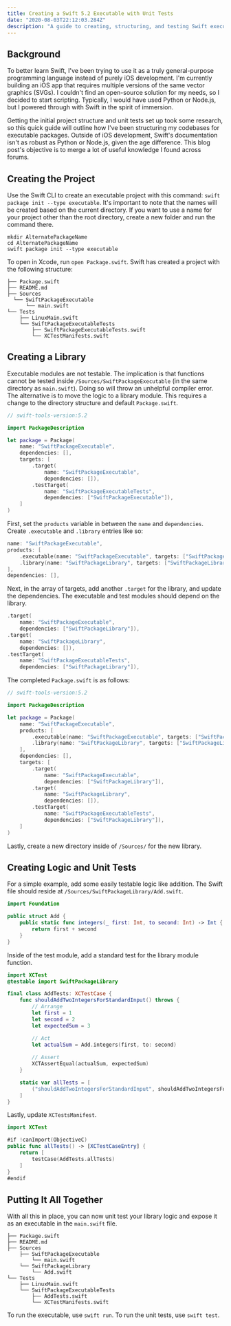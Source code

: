 ```yaml
---
title: Creating a Swift 5.2 Executable with Unit Tests 
date: "2020-08-03T22:12:03.284Z"
description: "A guide to creating, structuring, and testing Swift executable packages."
---
```


## Background
To better learn Swift, I've been trying to use it as a truly general-purpose programming language instead of purely iOS development. I'm currently building an iOS app that requires multiple versions of the same vector graphics (SVGs). I couldn't find an open-source solution for my needs, so I decided to start scripting. Typically, I would have used Python or Node.js, but I powered through with Swift in the spirit of immersion.

Getting the initial project structure and unit tests set up took some research, so this quick guide will outline how I've been structuring my codebases for executable packages. Outside of iOS development, Swift's documentation isn't as robust as Python or Node.js, given the age difference. This blog post's objective is to merge a lot of useful knowledge I found across forums.

## Creating the Project
Use the Swift CLI to create an executable project with this command: `swift package init --type executable`. It's important to note that the names will be created based on the current directory. If you want to use a name for your project other than the root directory, create a new folder and run the command there.
```shell
mkdir AlternatePackageName
cd AlternatePackageName
swift package init --type executable
```
To open in Xcode, run `open Package.swift`. Swift has created a project with the following structure:
```shell
├── Package.swift
├── README.md
├── Sources
  └── SwiftPackageExecutable
      └── main.swift
└── Tests
    ├── LinuxMain.swift
    └── SwiftPackageExecutableTests
        ├── SwiftPackageExecutableTests.swift
        └── XCTestManifests.swift
```

## Creating a Library
Executable modules are not testable. The implication is that functions cannot be tested inside `/Sources/SwiftPackageExecutable` (in the same directory as `main.swift`). Doing so will throw an unhelpful compiler error. The alternative is to move the logic to a library module. This requires a change to the directory structure and default `Package.swift`.
```swift
// swift-tools-version:5.2

import PackageDescription

let package = Package(
    name: "SwiftPackageExecutable",
    dependencies: [],
    targets: [
        .target(
            name: "SwiftPackageExecutable",
            dependencies: []),
        .testTarget(
            name: "SwiftPackageExecutableTests",
            dependencies: ["SwiftPackageExecutable"]),
    ]
)
```
First, set the `products` variable in between the `name` and `dependencies`.  Create `.executable` and `.library` entries like so:
```swift
name: "SwiftPackageExecutable",
products: [
    .executable(name: "SwiftPackageExecutable", targets: ["SwiftPackageExecutable"]),
    .library(name: "SwiftPackageLibrary", targets: ["SwiftPackageLibrary"]),
],
dependencies: [],
```
Next, in the array of targets, add another `.target` for the library, and update the dependencies. The executable and test modules should depend on the library.
```swift
.target(
    name: "SwiftPackageExecutable",
    dependencies: ["SwiftPackageLibrary"]),
.target(
    name: "SwiftPackageLibrary",
    dependencies: []),
.testTarget(
    name: "SwiftPackageExecutableTests",
    dependencies: ["SwiftPackageLibrary"]),
```
The completed `Package.swift` is as follows:
```swift
// swift-tools-version:5.2

import PackageDescription

let package = Package(
    name: "SwiftPackageExecutable",
    products: [
        .executable(name: "SwiftPackageExecutable", targets: ["SwiftPackageExecutable"]),
        .library(name: "SwiftPackageLibrary", targets: ["SwiftPackageLibrary"]),
    ],
    dependencies: [],
    targets: [
        .target(
            name: "SwiftPackageExecutable",
            dependencies: ["SwiftPackageLibrary"]),
        .target(
            name: "SwiftPackageLibrary",
            dependencies: []),
        .testTarget(
            name: "SwiftPackageExecutableTests",
            dependencies: ["SwiftPackageLibrary"]),
    ]
)
```
Lastly, create a new directory inside of `/Sources/` for the new library.

## Creating Logic and Unit Tests
For a simple example, add some easily testable logic like addition. The Swift file should reside at `/Sources/SwiftPackageLibrary/Add.swift`.
```swift
import Foundation

public struct Add {
    public static func integers(_ first: Int, to second: Int) -> Int {
        return first + second
    }
}
```
Inside of the test module, add a standard test for the library module function.
```swift
import XCTest
@testable import SwiftPackageLibrary

final class AddTests: XCTestCase {
    func shouldAddTwoIntegersForStandardInput() throws {
        // Arrange
        let first = 1
        let second = 2
        let expectedSum = 3

        // Act
        let actualSum = Add.integers(first, to: second)
        
        // Assert
        XCTAssertEqual(actualSum, expectedSum)
    }

    static var allTests = [
        ("shouldAddTwoIntegersForStandardInput", shouldAddTwoIntegersForStandardInput),
    ]
}
```
Lastly, update `XCTestsManifest`.
```swift
import XCTest

#if !canImport(ObjectiveC)
public func allTests() -> [XCTestCaseEntry] {
    return [
        testCase(AddTests.allTests)
    ]
}
#endif
```

## Putting It All Together
With all this in place, you can now unit test your library logic and expose it as an executable in the `main.swift` file.
```shell
├── Package.swift
├── README.md
├── Sources
    ├── SwiftPackageExecutable
        └── main.swift
    └── SwiftPackageLibrary
        └── Add.swift
└── Tests
    ├── LinuxMain.swift
    └── SwiftPackageExecutableTests
        ├── AddTests.swift
        └── XCTestManifests.swift
```
To run the executable, use `swift run`. To run the unit tests, use `swift test`.